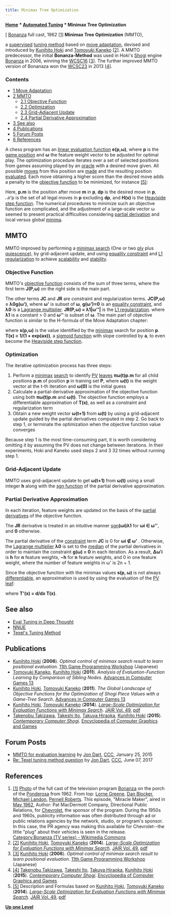 ```yaml
---
title: Minimax Tree Optimization
---
```

**[Home](Home "Home") \* [Automated Tuning](Automated_Tuning "Automated Tuning") \* Minimax Tree Optimization**



[ [Bonanza](https://en.wikipedia.org/wiki/Bonanza) full cast, 1962 <a id="cite-note-1" href="#cite-ref-1">[1]</a>
**Minimax Tree Optimization** (MMTO),  

a [supervised](Supervised_Learning "Supervised Learning") [tuning method](Automated_Tuning "Automated Tuning") based on [move adaptation](Automated_Tuning#MoveAdaption "Automated Tuning"),
devised and introduced by [Kunihito Hoki](Kunihito_Hoki "Kunihito Hoki") and [Tomoyuki Kaneko](Tomoyuki_Kaneko "Tomoyuki Kaneko") <a id="cite-note-2" href="#cite-ref-2">[2]</a>. 
A MMTO predecessor, the initial **Bonanza-Method** was used in Hoki's [Shogi](Shogi "Shogi") engine [Bonanza](Bonanza "Bonanza") in 2006, winning the [WCSC16](index.php?title=WCSC16&action=edit&redlink=1 "WCSC16 (page does not exist)") <a id="cite-note-3" href="#cite-ref-3">[3]</a>.
The further improved MMTO version of Bonanaza won the [WCSC23](index.php?title=WCSC23&action=edit&redlink=1 "WCSC23 (page does not exist)") in 2013 <a id="cite-note-4" href="#cite-ref-4">[4]</a>.



### Contents


* [1 Move Adaptation](#move-adaptation)
* [2 MMTO](#mmto)
	+ [2.1 Objective Function](#objective-function)
	+ [2.2 Optimization](#optimization)
	+ [2.3 Grid-Adjacent Update](#grid-adjacent-update)
	+ [2.4 Partial Derivative Approximation](#partial-derivative-approximation)
* [3 See also](#see-also)
* [4 Publications](#publications)
* [5 Forum Posts](#forum-posts)
* [6 References](#references)






A chess program has an [linear evaluation function](Evaluation#Linear "Evaluation") **e(p,ω)**, where **p** is the [game position](Chess_Position "Chess Position") and **ω** the feature weight vector to be adjusted for optimal play. 
The optimization procedure iterates over a set of selected positions from games assuming played by an [oracle](Oracle "Oracle") with a desired move given.
All possible [moves](Moves "Moves") from this position are [made](Make_Move "Make Move") and the resulting position [evaluated](Evaluation "Evaluation").
Each move obtaining a higher score than the desired move adds a penalty to the [objective function](https://en.wikipedia.org/wiki/Loss_function) to be minimized, for instance <a id="cite-note-5" href="#cite-ref-5">[5]</a>:



 [](File:MmtoObjectiveFunction1.jpg) 
Here, **p.m** is the position after move **m** in **p**, **dp** is the desired move in **p**, ℳ′p is the set of all legal moves in **p** excluding **dp**, 
and **H(x)** is the [Heaviside step function](https://en.wikipedia.org/wiki/Heaviside_step_function). The numerical procedures to minimize such an objective function are complicated, 
and the adjustment of a large-scale vector ω seemed to present practical difficulties considering [partial derivation](https://en.wikipedia.org/wiki/Partial_derivative) and local versus global [minima](https://en.wikipedia.org/wiki/Maxima_and_minima).



## MMTO


MMTO improved by performing a [minimax search](Minimax "Minimax") (One or two [ply](Ply "Ply") plus [quiescence](Quiescence_Search "Quiescence Search")), by grid-adjacent update, and using [equality constraint](https://en.wikipedia.org/wiki/Constraint_(mathematics)) and [L1 regularization](https://en.wikipedia.org/wiki/Regularization_(mathematics)) to achieve [scalability](https://en.wikipedia.org/wiki/Scalability) and [stability](https://en.wikipedia.org/wiki/Stability).



### Objective Function


MMTO's [objective function](https://en.wikipedia.org/wiki/Loss_function) consists of the sum of three terms, where the first term **J(P,ω)** on the right side is the main part.



 [](File:MmtoObjectiveFunction2.jpg) 
The other terms **JC** and **JR** are constraint and regularization terms.
**JC(P,ω) = λ0g(ω')**, where **ω'** is subset of **ω**, **g(ω')=0** is an [equality constraint](https://en.wikipedia.org/wiki/Constraint_(mathematics)), and **λ0** is a [Lagrange multiplier](https://en.wikipedia.org/wiki/Lagrange_multiplier).
**JR(P,ω) = λ1|ω''|** is the [L1 regularization](https://en.wikipedia.org/wiki/Regularization_(mathematics)).
where **λ1** is a constant > 0 and **ω''** is subset of **ω**. The main part of objective function is similar to the H-formula of the Move Adaptation chapter:



 [](File:MmtoObjectiveFunction3.jpg) 
where **s(p,ω)** is the value identified by the [minimax](Minimax "Minimax") search for position **p**. **T(x) = 1/(1 + exp(ax))**, 
a [sigmoid function](https://en.wikipedia.org/wiki/Sigmoid_function) with slope controlled by **a**, to even become the [Heaviside step function](https://en.wikipedia.org/wiki/Heaviside_step_function). 



### Optimization


The iterative optimization process has three steps:



1. Perform a [minimax](Minimax "Minimax") [search](Search "Search") to identify [PV](Principal_Variation "Principal Variation") [leaves](Leaf_Node "Leaf Node") **πω(t)p.m** for all child positions **p.m** of position **p** in training set **P**, where **ω(t)** is the weight vector at the t-th iteration and **ω(0)** is the initial guess
2. Calculate a partial-derivative approximation of the objective function using both **πω(t)p.m** and **ω(t)**. The objective function employs a differentiable approximation of **T(x)**, as well as a constraint and regularization term
3. Obtain a new weight vector **ω(t+1)** from **ω(t)** by using a grid-adjacent update guided by the partial derivatives computed in step 2. Go back to step 1, or terminate the optimization when the objective function value converges


Because step 1 is the most time-consuming part, it is worth considering omitting it by assuming the PV does not change between iterations. 
In their experiments, Hoki and Kaneko used steps 2 and 3 32 times without running step 1.



### Grid-Adjacent Update


MMTO uses grid-adjacent update to get **ω(t+1)** from **ω(t)** using a small integer **h** along with the [sgn function](https://en.wikipedia.org/wiki/Sign_function) of the partial derivative approximation.



 [](File:MmtoGridAdjacentUpdate.jpg) 
### Partial Derivative Approximation


In each iteration, feature weights are updated on the basis of the [partial derivatives](https://en.wikipedia.org/wiki/Partial_derivative) of the objective function. 



 [](File:MmtoPartialDifferentation1.jpg) 
The **JR** derivative is treated in an intuitive manner [sgn](https://en.wikipedia.org/wiki/Sign_function)**(ωi)λ1** for **ωi ∈ ω''**, and **0** otherwise.


The partial derivative of the [constraint](https://en.wikipedia.org/wiki/Constraint_(mathematics)) term **JC** is 0 for **ωi ∉ ω'** .
Otherwise, the [Lagrange multiplier](https://en.wikipedia.org/wiki/Lagrange_multiplier) **λ0** is set to the [median](https://en.wikipedia.org/wiki/M-estimator#Median) of the partial derivatives in order to maintain the constraint **g(ω) = 0** in each iteration. As a result, **∆ω′i** is **h** for **n** feature weights, **−h** for **n** feature weights, and 0 in one feature weight, where the number of feature weights in ω' is 2n + 1.


Since the objective function with the minimax values **s(p, ω)** is not always [differentiable](https://en.wikipedia.org/wiki/Differentiable_function),
an approximation is used by using the evaluation of the [PV](Principal_Variation "Principal Variation") [leaf](Leaf_Node "Leaf Node"):



 [](File:MmtoPartialDifferentation.jpg) 
where **T'(x) = d/dx T(x)**.



## See also


* [Eval Tuning in Deep Thought](Eval_Tuning_in_Deep_Thought "Eval Tuning in Deep Thought")
* [NNUE](NNUE "NNUE")
* [Texel's Tuning Method](Texel%27s_Tuning_Method "Texel's Tuning Method")


## Publications


* [Kunihito Hoki](Kunihito_Hoki "Kunihito Hoki") (**2006**). *Optimal control of minimax search result to learn positional evaluation*. [11th Game Programming Workshop](Conferences#GPW "Conferences") (Japanese)
* [Tomoyuki Kaneko](Tomoyuki_Kaneko "Tomoyuki Kaneko"), [Kunihito Hoki](Kunihito_Hoki "Kunihito Hoki") (**2011**). *Analysis of Evaluation-Function Learning by Comparison of Sibling Nodes*. [Advances in Computer Games 13](Advances_in_Computer_Games_13 "Advances in Computer Games 13")
* [Kunihito Hoki](Kunihito_Hoki "Kunihito Hoki"), [Tomoyuki Kaneko](Tomoyuki_Kaneko "Tomoyuki Kaneko") (**2011**). *The Global Landscape of Objective Functions for the Optimization of Shogi Piece Values with a Game-Tree Search*. [Advances in Computer Games 13](Advances_in_Computer_Games_13 "Advances in Computer Games 13")
* [Kunihito Hoki](Kunihito_Hoki "Kunihito Hoki"), [Tomoyuki Kaneko](Tomoyuki_Kaneko "Tomoyuki Kaneko") (**2014**). *[Large-Scale Optimization for Evaluation Functions with Minimax Search](https://www.jair.org/papers/paper4217.html)*. [JAIR Vol. 49](https://www.jair.org/vol/vol49.html), [pdf](https://pdfs.semanticscholar.org/eb9c/173576577acbb8800bf96aba452d77f1dc19.pdf)
* [Takenobu Takizawa](Takenobu_Takizawa "Takenobu Takizawa"), [Takeshi Ito](Takeshi_Ito "Takeshi Ito"), [Takuya Hiraoka](Takuya_Hiraoka "Takuya Hiraoka"), [Kunihito Hoki](Kunihito_Hoki "Kunihito Hoki") (**2015**). *[Contemporary Computer Shogi](https://link.springer.com/referenceworkentry/10.1007/978-3-319-08234-9_22-1)*. [Encyclopedia of Computer Graphics and Games](https://link.springer.com/referencework/10.1007/978-3-319-08234-9)


## Forum Posts


* [MMTO for evaluation learning](http://www.talkchess.com/forum/viewtopic.php?t=55084) by [Jon Dart](Jon_Dart "Jon Dart"), [CCC](CCC "CCC"), January 25, 2015
* [Re: Texel tuning method question](http://www.talkchess.com/forum3/viewtopic.php?f=7&t=64189&start=21) by [Jon Dart](Jon_Dart "Jon Dart"), [CCC](CCC "CCC"), June 07, 2017


## References


1. <a id="cite-ref-1" href="#cite-note-1">[1]</a> [Photo](https://commons.wikimedia.org/wiki/File:Bonanza_full_cast_1962_larger.jpg) of the full cast of the television program [Bonanza](https://en.wikipedia.org/wiki/Bonanza) on the porch of the [Ponderosa](https://en.wikipedia.org/wiki/Ponderosa_Ranch) from 1962. 
From top: [Lorne Greene](https://en.wikipedia.org/wiki/Lorne_Greene), [Dan Blocker](https://en.wikipedia.org/wiki/Dan_Blocker), [Michael Landon](https://en.wikipedia.org/wiki/Michael_Landon), [Pernell Roberts](https://en.wikipedia.org/wiki/Pernell_Roberts). This episode, "Miracle Maker", aired in [May 1962](http://en.wikipedia.org/wiki/List_of_Bonanza_episodes), 
Author: Pat MacDermott Company, Directional Public Relations, for [Chevrolet](https://en.wikipedia.org/wiki/Chevrolet), the sponsor of the program. During the 1950s and 1960s, publicity information was often distributed through ad or public relations agencies by the network, studio, or program's sponsor. 
In this case, the PR agency was making this available for Chevrolet--the little "plug" about their vehicles is seen in the release. [Category:Bonanza (TV series) - Wikimedia Commons](https://commons.wikimedia.org/wiki/Category:Bonanza_(TV_series))
2. <a id="cite-ref-2" href="#cite-note-2">[2]</a> [Kunihito Hoki](Kunihito_Hoki "Kunihito Hoki"), [Tomoyuki Kaneko](Tomoyuki_Kaneko "Tomoyuki Kaneko") (**2014**). *[Large-Scale Optimization for Evaluation Functions with Minimax Search](https://www.jair.org/papers/paper4217.html)*. [JAIR Vol. 49](https://www.jair.org/vol/vol49.html), [pdf](https://pdfs.semanticscholar.org/eb9c/173576577acbb8800bf96aba452d77f1dc19.pdf)
3. <a id="cite-ref-3" href="#cite-note-3">[3]</a> [Kunihito Hoki](Kunihito_Hoki "Kunihito Hoki") (**2006**). *Optimal control of minimax search result to learn positional evaluation*. [11th Game Programming Workshop](Conferences#GPW "Conferences") (Japanese)
4. <a id="cite-ref-4" href="#cite-note-4">[4]</a> [Takenobu Takizawa](Takenobu_Takizawa "Takenobu Takizawa"), [Takeshi Ito](Takeshi_Ito "Takeshi Ito"), [Takuya Hiraoka](Takuya_Hiraoka "Takuya Hiraoka"), [Kunihito Hoki](Kunihito_Hoki "Kunihito Hoki") (**2015**). *[Contemporary Computer Shogi](https://link.springer.com/referenceworkentry/10.1007/978-3-319-08234-9_22-1)*. [Encyclopedia of Computer Graphics and Games](https://link.springer.com/referencework/10.1007/978-3-319-08234-9)
5. <a id="cite-ref-5" href="#cite-note-5">[5]</a> Description and Formulas based on [Kunihito Hoki](Kunihito_Hoki "Kunihito Hoki"), [Tomoyuki Kaneko](Tomoyuki_Kaneko "Tomoyuki Kaneko") (**2014**). *[Large-Scale Optimization for Evaluation Functions with Minimax Search](https://www.jair.org/papers/paper4217.html)*. [JAIR Vol. 49](https://www.jair.org/vol/vol49.html), [pdf](https://pdfs.semanticscholar.org/eb9c/173576577acbb8800bf96aba452d77f1dc19.pdf)

**[Up one Level](Automated_Tuning "Automated Tuning")**







 
